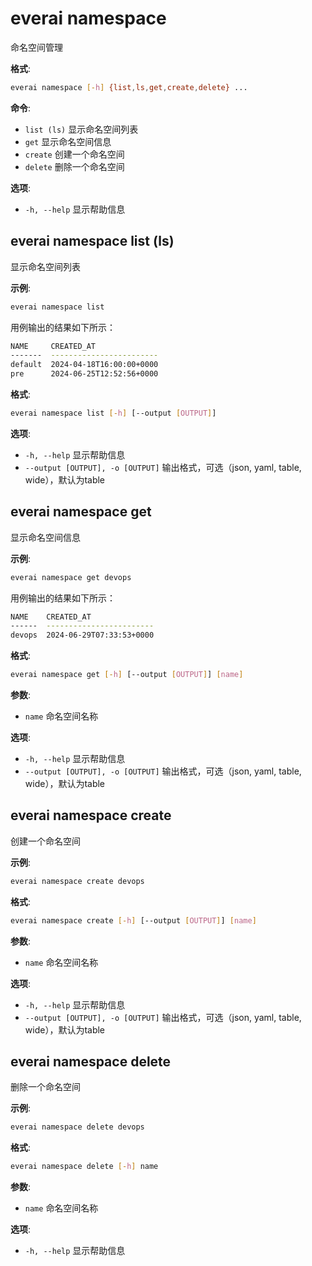 # everai namespace
命名空间管理  

**格式**:   
```bash 
everai namespace [-h] {list,ls,get,create,delete} ...  
```

**命令**:    
* `list (ls)` 显示命名空间列表  
* `get`       显示命名空间信息          
* `create`    创建一个命名空间
* `delete`    删除一个命名空间

**选项**:  
* `-h, --help`  显示帮助信息  

## everai namespace list (ls)
显示命名空间列表  

**示例**:  
```bash 
everai namespace list
```

用例输出的结果如下所示：

```bash 
NAME     CREATED_AT
-------  ------------------------
default  2024-04-18T16:00:00+0000
pre      2024-06-25T12:52:56+0000
```

**格式**:  
```bash  
everai namespace list [-h] [--output [OUTPUT]]
```

**选项**:  
* `-h, --help`            显示帮助信息  
* `--output [OUTPUT], -o [OUTPUT]`
                        输出格式，可选（json, yaml, table, wide），默认为table  

## everai namespace get
显示命名空间信息   

**示例**:  
```bash 
everai namespace get devops
```

用例输出的结果如下所示：  

```bash 
NAME    CREATED_AT
------  ------------------------
devops  2024-06-29T07:33:53+0000
```

**格式**:  
```bash  
everai namespace get [-h] [--output [OUTPUT]] [name]
```

**参数**:  
  * `name`              命名空间名称  

**选项**:  
* `-h, --help`            显示帮助信息  
* `--output [OUTPUT], -o [OUTPUT]`
                        输出格式，可选（json, yaml, table, wide），默认为table 

## everai namespace create
创建一个命名空间   

**示例**:  
```bash 
everai namespace create devops
```

**格式**:  
```bash  
everai namespace create [-h] [--output [OUTPUT]] [name]
```

**参数**:  
  * `name`              命名空间名称  

**选项**:  
* `-h, --help`            显示帮助信息  
* `--output [OUTPUT], -o [OUTPUT]`
                        输出格式，可选（json, yaml, table, wide），默认为table

## everai namespace delete
删除一个命名空间   

**示例**:  
```bash 
everai namespace delete devops
```

**格式**:  
```bash  
everai namespace delete [-h] name
```

**参数**:  
  * `name`              命名空间名称  

**选项**:  
* `-h, --help`            显示帮助信息  
